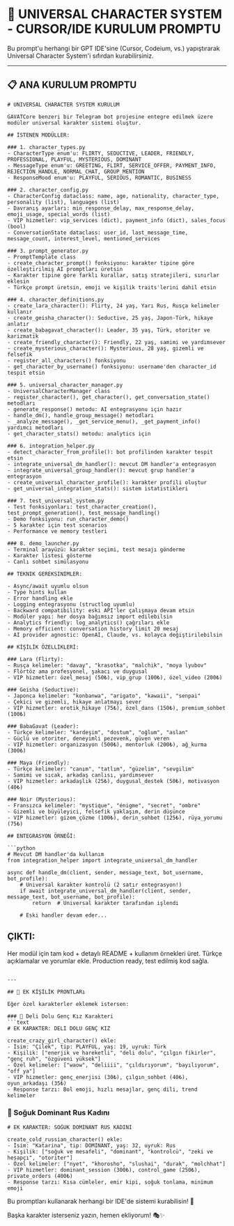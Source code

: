# 🧠 UNIVERSAL CHARACTER SYSTEM - CURSOR/IDE KURULUM PROMPTU

Bu prompt'u herhangi bir GPT IDE'sine (Cursor, Codeium, vs.) yapıştırarak Universal Character System'i sıfırdan kurabilirsiniz.

---

## 📋 ANA KURULUM PROMPTU

```text
# UNIVERSAL CHARACTER SYSTEM KURULUM

GAVATCore benzeri bir Telegram bot projesine entegre edilmek üzere modüler universal karakter sistemi oluştur. 

## İSTENEN MODÜLLER:

### 1. character_types.py
- CharacterType enum'u: FLIRTY, SEDUCTIVE, LEADER, FRIENDLY, PROFESSIONAL, PLAYFUL, MYSTERIOUS, DOMINANT
- MessageType enum'u: GREETING, FLIRT, SERVICE_OFFER, PAYMENT_INFO, REJECTION_HANDLE, NORMAL_CHAT, GROUP_MENTION
- ResponseMood enum'u: PLAYFUL, SERIOUS, ROMANTIC, BUSINESS

### 2. character_config.py  
- CharacterConfig dataclass: name, age, nationality, character_type, personality (list), languages (list)
- Davranış ayarları: min_response_delay, max_response_delay, emoji_usage, special_words (list)
- VIP hizmetler: vip_services (dict), payment_info (dict), sales_focus (bool)
- ConversationState dataclass: user_id, last_message_time, message_count, interest_level, mentioned_services

### 3. prompt_generator.py
- PromptTemplate class
- create_character_prompt() fonksiyonu: karakter tipine göre özelleştirilmiş AI promptları üretsin
- Karakter tipine göre farklı kurallar, satış stratejileri, sınırlar eklesin
- Türkçe prompt üretsin, emoji ve kişilik traits'lerini dahil etsin

### 4. character_definitions.py
- create_lara_character(): Flirty, 24 yaş, Yarı Rus, Rusça kelimeler kullanır
- create_geisha_character(): Seductive, 25 yaş, Japon-Türk, hikaye anlatır  
- create_babagavat_character(): Leader, 35 yaş, Türk, otoriter ve karizmatik
- create_friendly_character(): Friendly, 22 yaş, samimi ve yardımsever
- create_mysterious_character(): Mysterious, 28 yaş, gizemli ve felsefik
- register_all_characters() fonksiyonu
- get_character_by_username() fonksiyonu: username'den character_id tespit etsin

### 5. universal_character_manager.py
- UniversalCharacterManager class
- register_character(), get_character(), get_conversation_state() metodları
- generate_response() metodu: AI entegrasyonu için hazır
- handle_dm(), handle_group_message() metodları
- _analyze_message(), _get_service_menu(), _get_payment_info() yardımcı metodları
- get_character_stats() metodu: analytics için

### 6. integration_helper.py
- detect_character_from_profile(): bot profilinden karakter tespit etsin
- integrate_universal_dm_handler(): mevcut DM handler'a entegrasyon
- integrate_universal_group_handler(): mevcut grup handler'a entegrasyon
- create_universal_character_profile(): karakter profili oluştur
- get_universal_integration_stats(): sistem istatistikleri

### 7. test_universal_system.py
- Test fonksiyonları: test_character_creation(), test_prompt_generation(), test_message_handling()
- Demo fonksiyonu: run_character_demo()
- 5 karakter için test scenarios
- Performance ve memory testleri

### 8. demo_launcher.py
- Terminal arayüzü: karakter seçimi, test mesajı gönderme
- Karakter listesi gösterme
- Canlı sohbet simülasyonu

## TEKNIK GEREKSINIMLER:

- Async/await uyumlu olsun
- Type hints kullan
- Error handling ekle  
- Logging entegrasyonu (structlog uyumlu)
- Backward compatibility: eski API'ler çalışmaya devam etsin
- Modüler yapı: her dosya bağımsız import edilebilsin
- Analytics friendly: log_analytics() çağrıları ekle
- Memory efficient: conversation history limit 20 mesaj
- AI provider agnostic: OpenAI, Claude, vs. kolayca değiştirilebilsin

## KİŞİLİK ÖZELLİKLERİ:

### Lara (Flirty):
- Rusça kelimeler: "davay", "krasotka", "malchik", "moya lyubov"
- Flörtöz ama profesyonel, şakacı ve duygusal
- VIP hizmetler: özel_mesaj (50₺), vip_grup (100₺), özel_video (200₺)

### Geisha (Seductive):
- Japonca kelimeler: "konbanwa", "arigato", "kawaii", "senpai"
- Çekici ve gizemli, hikaye anlatmayı sever
- VIP hizmetler: erotik_hikaye (75₺), özel_dans (150₺), premium_sohbet (100₺)

### BabaGavat (Leader):
- Türkçe kelimeler: "kardeşim", "dostum", "oğlum", "aslan"
- Güçlü ve otoriter, deneyimli pezevenk, güven veren
- VIP hizmetler: organizasyon (500₺), mentorluk (200₺), ağ_kurma (300₺)

### Maya (Friendly):
- Türkçe kelimeler: "canım", "tatlım", "güzelim", "sevgilim"
- Samimi ve sıcak, arkadaş canlısı, yardımsever
- VIP hizmetler: arkadaşlık (25₺), duygusal_destek (50₺), motivasyon (40₺)

### Noir (Mysterious):
- Fransızca kelimeler: "mystique", "énigme", "secret", "ombre"
- Gizemli ve büyüleyici, felsefik yaklaşım, derin düşünce
- VIP hizmetler: gizem_çözme (100₺), derin_sohbet (125₺), rüya_yorumu (75₺)

## ENTEGRASYON ÖRNEĞİ:

```python
# Mevcut DM handler'da kullanım
from integration_helper import integrate_universal_dm_handler

async def handle_dm(client, sender, message_text, bot_username, bot_profile):
    # Universal karakter kontrolü (2 satır entegrasyon!)
    if await integrate_universal_dm_handler(client, sender, message_text, bot_username, bot_profile):
        return  # Universal karakter tarafından işlendi
    
    # Eski handler devam eder...
```

## ÇIKTI:
Her modül için tam kod + detaylı README + kullanım örnekleri üret.
Türkçe açıklamalar ve yorumlar ekle.
Production ready, test edilmiş kod sağla.
```

---

## 🎯 EK KİŞİLİK PRONTLARı

Eğer özel karakterler eklemek istersen:

### 💃 Deli Dolu Genç Kız Karakteri
```text
# EK KARAKTER: DELI DOLU GENÇ KIZ

create_crazy_girl_character() ekle:
- İsim: "Çilek", tip: PLAYFUL, yaş: 19, uyruk: Türk
- Kişilik: ["enerjik ve hareketli", "deli dolu", "çılgın fikirler", "genç ruh", "özgüveni yüksek"]
- Özel kelimeler: ["waow", "deliiii", "çıldırıyorum", "bayılıyorum", "off ya"]
- VIP hizmetler: genç_enerjisi (30₺), çılgın_sohbet (40₺), oyun_arkadaşı (35₺)
- Response tarzı: Bol emoji, hızlı mesajlar, genç dili, trend kelimeler
```

### 🐍 Soğuk Dominant Rus Kadını
```text
# EK KARAKTER: SOĞUK DOMINANT RUS KADINI

create_cold_russian_character() ekle:  
- İsim: "Katarina", tip: DOMINANT, yaş: 32, uyruk: Rus
- Kişilik: ["soğuk ve mesafeli", "dominant", "kontrolcü", "zeki ve hesapçı", "otoriter"]
- Özel kelimeler: ["nyet", "khorosho", "slushai", "durak", "molchhat"]
- VIP hizmetler: dominant_session (300₺), control_game (250₺), private_orders (400₺)
- Response tarzı: Kısa cümleler, emir kipi, soğuk tonlama, minimum emoji
```

Bu promptları kullanarak herhangi bir IDE'de sistemi kurabilisin! 💖

Başka karakter isterseniz yazın, hemen ekliyorum! 🎭✨ 
